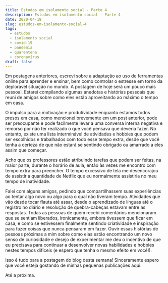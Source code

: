 ```yaml
---
title: Estudos em isolamento social - Parte 4
description: Estudos em isolamento social - Parte 4
date: 2020-04-18
slug: estudos-em-isolamento-social-4
tags:
  - estudos
  - isolamento social
  - covid-19
  - pandemia
  - quarentena
  - coronavírus
draft: false
---
```


Em postagens anteriores, escrevi sobre a adaptação ao uso de ferramentas online para aprender e ensinar, bem como controlar o estresse em torno da deplorável situação no mundo. A postagem de hoje será um pouco mais pessoal. Estarei compilando algumas anedotas e histórias pessoais que reuni de amigos sobre como eles estão aproveitando ao máximo o tempo em casa.

O impulso para a motivação e produtividade enquanto estamos todos presos em casa, como mencionei brevemente em um post anterior, pode ser preocupante e pode facilmente levar a uma conversa interna negativa e remorso por não ter realizado o que você pensava que deveria fazer. No entanto, existe uma lista interminável de atividades e hobbies que podem ser escolhidos e trabalhados com todo esse tempo extra, desde que você tenha a certeza de que não estará se sentindo obrigado ou amarrado a eles assim que começar.

Acho que os professores estão atribuindo tarefas que podem ser feitas, na maior parte, durante o horário de aula, então às vezes me encontro com tempo extra para preencher. O tempo excessivo de tela me desencorajou de assistir a quantidade de Netflix que eu normalmente assistiria no meu tempo de inatividade.

Falei com alguns amigos, pedindo que compartilhassem suas experiências ao tentar algo novo ou algo para o qual não tiveram tempo. Atividades que vão desde tocar flauta até assar, desde o aprendizado de línguas até o registro no diário e resolução de quebra-cabeças estavam entre as respostas. Todas as pessoas de quem recebi comentários mencionaram que se sentiam liberados, ironicamente, embora tivessem que ficar em casa, e como se estivessem finalmente sentindo criatividade e inspiração para fazer coisas que nunca pensaram em fazer. Ouvir essas histórias de pessoas próximas a mim sobre como elas estão encontrando um novo senso de curiosidade e desejo de experimentar me deu o incentivo de que eu precisava para continuar a desenvolver novas habilidades e hobbies nestes tempos difíceis (e espero que tenha o mesmo efeito em você!).

Isso é tudo para a postagem do blog desta semana! Sinceramente espero que você esteja gostando de minhas pequenas publicações aqui.

Até a próxima.